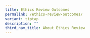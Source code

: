 ```yaml
---
title: Ethics Review Outcomes
permalink: /ethics-review-outcomes/
variant: tiptap
description: ""
third_nav_title: About Ethics Review
---
```

<p></p>